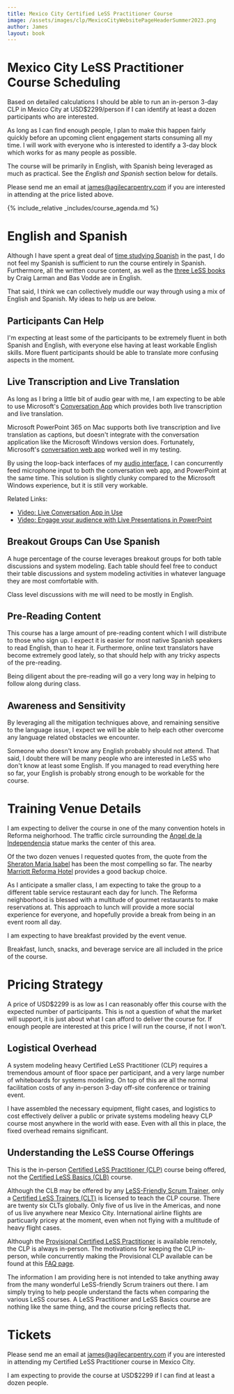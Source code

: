 ```yaml
---
title: Mexico City Certified LeSS Practitioner Course
image: /assets/images/clp/MexicoCityWebsitePageHeaderSummer2023.png
author: James
layout: book
---
```


# Mexico City LeSS Practitioner Course Scheduling

Based on detailed calculations I should be able to run an in-person 3-day CLP in Mexico City at USD$2299/person if I can identify at least a dozen participants who are interested. 

As long as I can find enough people, I plan to make this happen fairly quickly before an upcoming client engagement starts consuming all my time. I will work with everyone who is interested to identify a 3-day block which works for as many people as possible.

The course will be primarily in English, with Spanish being leveraged as much as practical. See the _English and Spanish_ section below for details.

Please send me an email at [james@agilecarpentry.com](mailto:james@agilecarpentry.com) if you are interested in attending at the price listed above.

{% include_relative _includes/course_agenda.md %}

# English and Spanish

Although I have spent a great deal of [time studying Spanish](https://www.linkedin.com/pulse/learning-spanish-baselang-james-carpenter/) in the past, I do not feel my Spanish is sufficient to run the course entirely in Spanish. Furthermore, all the written course content, as well as the [three LeSS books](https://less.works/resources/learning-resources/books)  by Craig Larman and Bas Vodde are in English. 

That said, I think we can collectively muddle our way through using a mix of English and Spanish. My ideas to help us are below.

## Participants Can Help

I'm expecting at least some of the participants to be extremely fluent in both Spanish and English, with everyone else having at least workable English skills. More fluent participants should be able to translate more confusing aspects in the moment.

## Live Transcription and Live Translation

As long as I bring a little bit of audio gear with me, I am expecting to be able to use Microsoft's [Conversation App](https://translator.microsoft.com/) which provides both live transcription and live translation.

Microsoft PowerPoint 365 on Mac supports both live transcription and live translation as captions, but doesn't integrate with the conversation application like the Microsoft Windows version does. Fortunately, Microsoft's [conversation web app](https://translator.microsoft.com/) worked well in my testing.

By using the loop-back interfaces of my [audio interface](https://www.presonus.com/en-US/interfaces/usb-audio-interfaces/revelator-series/2777700302.html), I can concurrently feed microphone input to both the conversation web app, and PowerPoint at the same time. This solution is slightly clunky compared to the Microsoft Windows experience, but it is still very workable.

Related Links:
* [Video: Live Conversation App in Use](https://www.youtube.com/watch?v=MgsSoZZVe2U&t=1s)
* [Video: Engage your audience with Live Presentations in PowerPoint](https://www.youtube.com/watch?v=Lzfqwn05Lzg)

## Breakout Groups Can Use Spanish
A huge percentage of the course leverages breakout groups for both table discussions and system modeling. Each table should feel free to conduct their table discussions and system modeling activities in whatever language they are most comfortable with.

Class level discussions with me will need to be mostly in English.

## Pre-Reading Content

This course has a large amount of pre-reading content which I will distribute to those who sign up. I expect it is easier for most native Spanish speakers to read English, than to hear it. Furthermore, online text translators have become extremely good lately, so that should help with any tricky aspects of the pre-reading.

Being diligent about the pre-reading will go a very long way in helping to follow along during class.

## Awareness and Sensitivity

By leveraging all the mitigation techniques above, and remaining sensitive to the language issue, I expect we will be able to help each other overcome any language related obstacles we encounter.

Someone who doesn't know any English probably should not attend. That said, I doubt there will be many people who are interested in LeSS who don't know at least some English. If you managed to read everything here so far, your English is probably strong enough to be workable for the course.

# Training Venue Details

I am expecting to deliver the course in one of the many convention hotels in Reforma neighorhood. The traffic circle surrounding the [Angel de la Independencia](https://en.wikipedia.org/wiki/Angel_of_Independence) statue marks the center of this area. 

Of the two dozen venues I requested quotes from, the quote from the [Sheraton Maria Isabel](https://www.marriott.com/en-us/hotels/mexis-sheraton-mexico-city-maria-isabel-hotel/overview/) has been the most compelling so far. The nearby [Marriott Reforma Hotel](https://www.marriott.com/en-us/hotels/mexmc-mexico-city-marriott-reforma-hotel/overview/) provides a good backup choice.

As I anticipate a smaller class, I am expecting to take the group to a different table service restaurant each day for lunch. The Reforma neighborhood is blessed with a multitude of gourmet restaurants to make reservations at. This approach to lunch will provide a more social experience for everyone, and hopefully provide a break from being in an event room all day.

I am expecting to have breakfast provided by the event venue.

Breakfast, lunch, snacks, and beverage service are all included in the price of the course.

# Pricing Strategy
A price of USD$2299 is as low as I can reasonably offer this course with the expected number of participants. This is not a question of what the market will support, it is just about what I can afford to deliver the course for. If enough people are interested at this price I will run the course, if not I won't. 

## Logistical Overhead
A system modeling heavy Certified LeSS Practitioner (CLP) requires a tremendous amount of floor space per participant, and a very large number of whiteboards for systems modeling. On top of this are all the normal facilitation costs of any in-person 3-day off-site conference or training event.

I have assembled the necessary equipment, flight cases, and logistics to cost effectively deliver a public or private systems modeling heavy CLP course most anywhere in the world with ease. Even with all this in place, the fixed overhead remains significant.

## Understanding the LeSS Course Offerings

This is the in-person [Certified LeSS Practitioner (CLP)](https://less.works/courses/less-practitioner) course being offered, not the [Certified LeSS Basics (CLB)](https://less.works/courses/less-basics) course. 

Although the CLB may be offered by any [LeSS-Friendly Scrum Trainer](https://less.works/users/scrum-trainers), only a [Certified LeSS Trainers (CLT)](https://less.works/users/trainers) is licensed to teach the CLP course. There are twenty six CLTs globally. Only five of us live in the Americas, and none of us live anywhere near Mexico City. International airline flights are particuarly pricey at the moment, even when not flying with a multitude of heavy flight cases.

Although the [Provisional Certified LeSS Practitioner](https://less.works/courses/provisional-less-practitioner.html) is available remotely, the CLP is always in-person. The motivations for keeping the CLP in-person, while concurrently making the Provisional CLP available can be found at this [FAQ page](https://less.works/courses/courses-faq).

The information I am providing here is not intended to take anything away from the many wonderful LeSS-friendly Scrum trainers out there. I am simply trying to help people understand the facts when comparing the various LeSS courses. A LeSS Practitioner and LeSS Basics course are nothing like the same thing, and the course pricing reflects that.

# Tickets

Please send me an email at <a href="mailto: james@agilecarpentry.com">james@agilecarpentry.com</a> if you are interested in attending my Certified LeSS Practitioner course in Mexico City.

I am expecting to provide the course at USD$2299 if I can find at least a dozen people.

